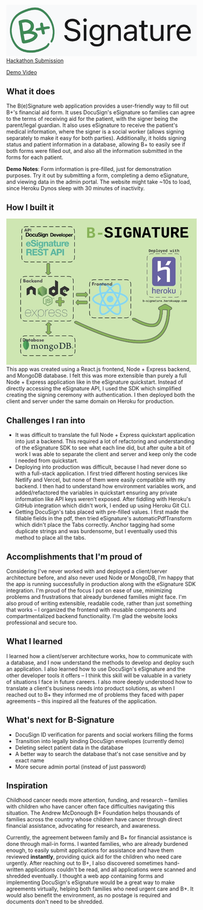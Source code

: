 ![app-logo](./img/B-Signature-logo.png)
[Hackathon Submission](https://devpost.com/software/b-signature)

[Demo Video](https://youtu.be/S90DYvv6p8I)
## What it does
The B(e)Signature web application provides a user-friendly way to fill out B+'s financial aid form. It uses DocuSign's eSignature so families can agree to the terms of receiving aid for the patient, with the signer being the parent/legal guardian. It also uses eSignature to receive the patient's medical information, where the signer is a social worker (allows signing separately to make it easy for both parties). Additionally, it holds signing status and patient information in a database, allowing B+ to easily see if both forms were filled out, and also all the information submitted in the forms for each patient. 

__Demo Notes__: Form information is pre-filled, just for demonstration purposes. Try it out by submitting a form, completing a demo eSignature, and viewing data in the admin portal. The website might take ~10s to load, since Heroku Dynos sleep with 30 minutes of inactivity.

## How I built it
![app-diagram](./img/IMG_0018.jpg)
This app was created using a React.js frontend, Node + Express backend, and MongoDB database. I felt this was more extensible than purely a full Node + Express application like in the eSignature quickstart. Instead of directly accessing the eSignature API, I used the SDK which simplified creating the signing ceremony with authentication. I then deployed both the client and server under the same domain on Heroku for production.

## Challenges I ran into
- It was difficult to translate the full Node + Express quickstart application into just a backend. This required a lot of refactoring and understanding of the eSignature SDK to see what each line did, but after quite a bit of work I was able to separate the client and server and keep only the code I needed from quickstart.
- Deploying into production was difficult, because I had never done so with a full-stack application. I first tried different hosting services like Netlify and Vercel, but none of them were easily compatible with my backend. I then had to understand how environment variables work, and added/refactored the variables in quickstart ensuring any private information like API keys weren't exposed. After fiddling with Heroku's GitHub integration which didn't work, I ended up using Heroku Git CLI.
- Getting DocuSign's tabs placed with pre-filled values. I first made the fillable fields in the pdf, then tried eSignature's automaticPdfTransform which didn't place the Tabs correctly. Anchor tagging had some duplicate strings and was burdensome, but I eventually used this method to place all the tabs. 

## Accomplishments that I'm proud of
Considering I've never worked with and deployed a client/server architecture before, and also never used Node or MongoDB, I'm happy that the app is running successfully in production along with the eSignature SDK integration. I'm proud of the focus I put on ease of use, minimizing problems and frustrations that already burdened families might face. I'm also proud of writing extensible, readable code, rather than just something that works – I organized the frontend with reusable components and compartmentalized backend functionality. I'm glad the website looks professional and secure too.

## What I learned
I learned how a client/server architecture works, how to communicate with a database, and I now understand the methods to develop and deploy such an application. I also learned how to use DocuSign's eSignature and the other developer tools it offers – I think this skill will be valuable in a variety of situations I face in future careers. I also more deeply understood how to translate a client's business needs into product solutions, as when I reached out to B+ they informed me of problems they faced with paper agreements – this inspired all the features of the application. 

## What's next for B-Signature
- DocuSign ID verification for parents and social workers filling the forms
- Transition into legally binding DocuSign envelopes (currently demo)
- Deleting select patient data in the database
- A better way to search the database that's not case sensitive and by exact name
- More secure admin portal (instead of just password)

## Inspiration
Childhood cancer needs more attention, funding, and research – families with children who have cancer often face difficulties navigating this situation. The Andrew McDonough B+ Foundation helps thousands of families across the country whose children have cancer through direct financial assistance, advocating for research, and awareness. 

Currently, the agreement between family and B+ for financial assistance is done through mail-in forms. I wanted families, who are already burdened enough, to easily submit applications for assistance and have them reviewed __instantly__, providing quick aid for the children who need care urgently. After reaching out to B+, I also discovered sometimes hand-written applications couldn't be read, and all applications were scanned and shredded eventually. I thought a web app containing forms and implementing DocuSign's eSignature would be a great way to make agreements virtually, helping both families who need urgent care and B+. It would also benefit the environment, as no postage is required and documents don't need to be shredded.

